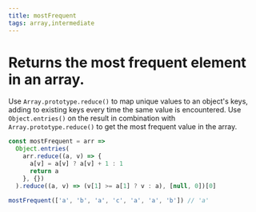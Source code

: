 ```yaml
---
title: mostFrequent
tags: array,intermediate
---
```


# Returns the most frequent element in an array.

Use `Array.prototype.reduce()` to map unique values to an object's keys, adding to existing keys every time the same value is encountered.
Use `Object.entries()` on the result in combination with `Array.prototype.reduce()` to get the most frequent value in the array.

```js
const mostFrequent = arr =>
  Object.entries(
    arr.reduce((a, v) => {
      a[v] = a[v] ? a[v] + 1 : 1
      return a
    }, {})
  ).reduce((a, v) => (v[1] >= a[1] ? v : a), [null, 0])[0]
```

```js
mostFrequent(['a', 'b', 'a', 'c', 'a', 'a', 'b']) // 'a'
```
